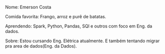 Nome: Emerson Costa

Comida favorita: Frango, arroz e purê de batatas.

Aprendendo: Spark, Python, Pandas, SQl e outros com foco em Eng. da dados.

Sobre: Estou cursando Eng. Elétrica atualmente.
E também tentando migrar pra area de dados(Eng. da Dados).
